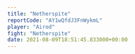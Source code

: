```yaml
---
title: "Netherspite"
reportCode: "AY1wQfdJ3FnWykmL"
player: "Airod"
fight: "Netherspite"
date: 2021-08-09T18:51:45.833000+00:00
---
```

